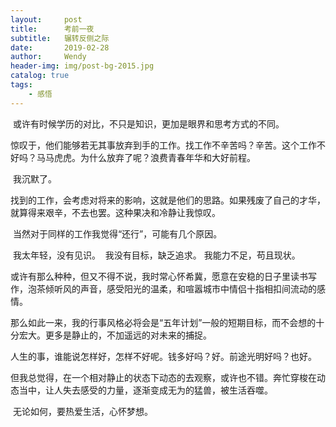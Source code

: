 ```yaml
---
layout:     post                    
title:      考前一夜               
subtitle:   辗转反侧之际
date:       2019-02-28              
author:     Wendy                      
header-img: img/post-bg-2015.jpg    
catalog: true                       
tags:                               
    - 感悟
---
```


​     或许有时候学历的对比，不只是知识，更加是眼界和思考方式的不同。

​     惊叹于，他们能够若无其事放弃到手的工作。找工作不辛苦吗？辛苦。这个工作不好吗？马马虎虎。为什么放弃了呢？浪费青春年华和大好前程。

​     我沉默了。

​     找到的工作，会考虑对将来的影响，这就是他们的思路。如果残废了自己的才华，就算得来艰辛，不去也罢。这种果决和冷静让我惊叹。

​     当然对于同样的工作我觉得“还行”，可能有几个原因。

​     我太年轻，没有见识。
​     我没有目标，缺乏追求。
​     我能力不足，苟且现状。

​     或许有那么种种，但又不得不说，我时常心怀希冀，愿意在安稳的日子里读书写作，泡茶倾听风的声音，感受阳光的温柔，和喧嚣城市中情侣十指相扣间流动的感情。

​     那么如此一来，我的行事风格必将会是“五年计划”一般的短期目标，而不会想的十分宏大。更多是静止的，不加遥远的对未来的捕捉。

​     人生的事，谁能说怎样好，怎样不好呢。钱多好吗？好。前途光明好吗？也好。

​     但我总觉得，在一个相对静止的状态下动态的去观察，或许也不错。奔忙穿梭在动态当中，让人失去感受的力量，逐渐变成无为的猛兽，被生活吞噬。

​     无论如何，要热爱生活，心怀梦想。








